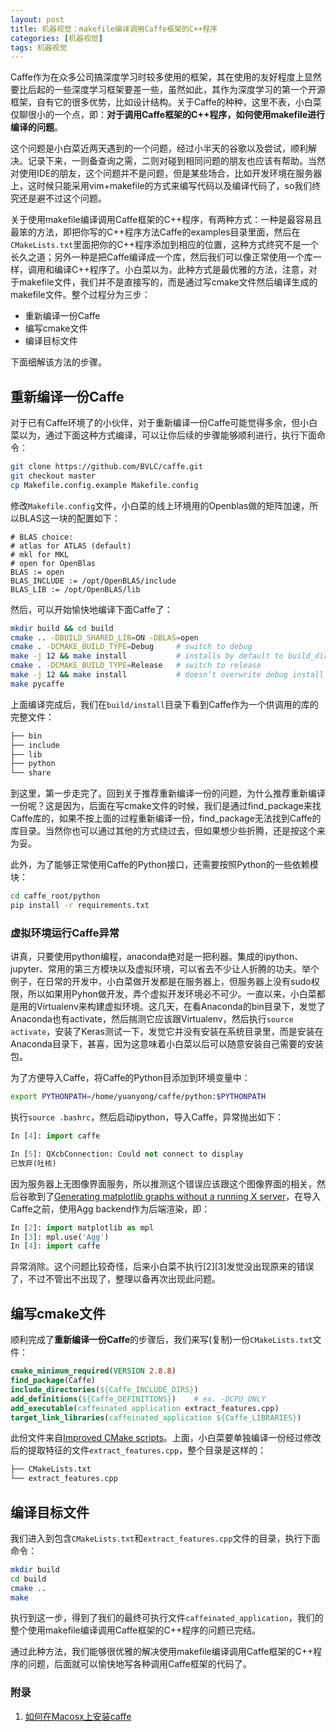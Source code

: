 ```yaml
---
layout: post
title: 机器视觉：makefile编译调用Caffe框架的C++程序
categories: [机器视觉]
tags: 机器视觉
---
```



Caffe作为在众多公司搞深度学习时较多使用的框架，其在使用的友好程度上显然要比后起的一些深度学习框架要差一些，虽然如此，其作为深度学习的第一个开源框架，自有它的很多优势，比如设计结构。关于Caffe的种种，这里不表，小白菜仅聊很小的一个点，即：**对于调用Caffe框架的C++程序，如何使用makefile进行编译的问题**。

这个问题是小白菜近两天遇到的一个问题，经过小半天的谷歌以及尝试，顺利解决。记录下来，一则备查询之需，二则对碰到相同问题的朋友也应该有帮助。当然对使用IDE的朋友，这个问题并不是问题，但是某些场合，比如开发环境在服务器上，这时候只能采用vim+makefile的方式来编写代码以及编译代码了，so我们终究还是避不过这个问题。

关于使用makefile编译调用Caffe框架的C++程序，有两种方式：一种是最容易且最笨的方法，即把你写的C++程序方法Caffe的examples目录里面，然后在`CMakeLists.txt`里面把你的C++程序添加到相应的位置，这种方式终究不是一个长久之道；另外一种是把Caffe编译成一个库，然后我们可以像正常使用一个库一样，调用和编译C++程序了。小白菜以为，此种方式是最优雅的方法，注意，对于makefile文件，我们并不是直接写的，而是通过写cmake文件然后编译生成的makefile文件。整个过程分为三步：

- 重新编译一份Caffe
- 编写cmake文件
- 编译目标文件

下面细解该方法的步骤。

## 重新编译一份Caffe

对于已有Caffe环境了的小伙伴，对于重新编译一份Caffe可能觉得多余，但小白菜以为，通过下面这种方式编译，可以让你后续的步骤能够顺利进行，执行下面命令：

```sh
git clone https://github.com/BVLC/caffe.git
git checkout master
cp Makefile.config.example Makefile.config
```
修改`Makefile.config`文件，小白菜的线上环境用的Openblas做的矩阵加速，所以BLAS这一块的配置如下：

```make
# BLAS choice:
# atlas for ATLAS (default)
# mkl for MKL
# open for OpenBlas
BLAS := open
BLAS_INCLUDE := /opt/OpenBLAS/include
BLAS_LIB := /opt/OpenBLAS/lib
```

然后，可以开始愉快地编译下面Caffe了：

```sh
mkdir build && cd build
cmake .. -DBUILD_SHARED_LIB=ON -DBLAS=open
cmake . -DCMAKE_BUILD_TYPE=Debug     # switch to debug
make -j 12 && make install           # installs by default to build_dir/install
cmake . -DCMAKE_BUILD_TYPE=Release   # switch to release
make -j 12 && make install           # doesn’t overwrite debug install
make pycaffe
```

上面编译完成后，我们在`build/install`目录下看到Caffe作为一个供调用的库的完整文件：

```sh
├── bin
├── include
├── lib
├── python
└── share
```
到这里，第一步走完了。回到关于推荐重新编译一份的问题，为什么推荐重新编译一份呢？这是因为，后面在写cmake文件的时候，我们是通过find_package来找Caffe库的，如果不按上面的过程重新编译一份，find_package无法找到Caffe的库目录。当然你也可以通过其他的方式绕过去，但如果想少些折腾，还是按这个来为妥。

此外，为了能够正常使用Caffe的Python接口，还需要按照Python的一些依赖模块：

```sh
cd caffe_root/python
pip install -r requirements.txt
```

### 虚拟环境运行Caffe异常

讲真，只要使用python编程，anaconda绝对是一把利器。集成的ipython、jupyter、常用的第三方模块以及虚拟环境，可以省去不少让人折腾的功夫。举个例子，在日常的开发中，小白菜做开发都是在服务器上，但服务器上没有sudo权限，所以如果用Pyhon做开发，弄个虚拟开发环境必不可少。一直以来，小白菜都是用的Virtualenv来构建虚拟环境。这几天，在看Anaconda的bin目录下，发觉了Anaconda也有activate，然后揣测它应该跟Virtualenv，然后执行`source activate`，安装了Keras测试一下，发觉它并没有安装在系统目录里，而是安装在Anaconda目录下，甚喜，因为这意味着小白菜以后可以随意安装自己需要的安装包。

为了方便导入Caffe，将Caffe的Python目添加到环境变量中：

```sh
export PYTHONPATH=/home/yuanyong/caffe/python:$PYTHONPATH
```

执行`source .bashrc`，然后启动ipython，导入Caffe，异常抛出如下：

```python
In [4]: import caffe

In [5]: QXcbConnection: Could not connect to display
已放弃(吐核)
```
因为服务器上无图像界面服务，所以推测这个错误应该跟这个图像界面的相关，然后谷歌到了[Generating matplotlib graphs without a running X server](http://stackoverflow.com/questions/4931376/generating-matplotlib-graphs-without-a-running-x-server)，在导入Caffe之前，使用Agg backend作为后端渲染，即：

```python
In [2]: import matplotlib as mpl
In [3]: mpl.use('Agg')
In [4]: import caffe
```
异常消除。这个问题比较奇怪，后来小白菜不执行\[2\]\[3\]发觉没出现原来的错误了，不过不管出不出现了，整理以备再次出现此问题。


## 编写cmake文件

顺利完成了**重新编译一份Caffe**的步骤后，我们来写(复制)一份`CMakeLists.txt`文件：

```cmake
cmake_minimum_required(VERSION 2.8.8)
find_package(Caffe)
include_directories(${Caffe_INCLUDE_DIRS})
add_definitions(${Caffe_DEFINITIONS})    # ex. -DCPU_ONLY  
add_executable(caffeinated_application extract_features.cpp)
target_link_libraries(caffeinated_application ${Caffe_LIBRARIES})
```
此份文件来自[Improved CMake scripts](https://github.com/BVLC/caffe/pull/1667)。上面，小白菜要单独编译一份经过修改后的提取特征的文件`extract_features.cpp`，整个目录是这样的：

```sh
├── CMakeLists.txt
└── extract_features.cpp
```

## 编译目标文件

我们进入到包含`CMakeLists.txt`和`extract_features.cpp`文件的目录，执行下面命令：

```sh
mkdir build
cd build
cmake ..
make
```
执行到这一步，得到了我们的最终可执行文件`caffeinated_application`，我们的整个使用makefile编译调用Caffe框架的C++程序的问题已完结。

通过此种方法，我们能够很优雅的解决使用makefile编译调用Caffe框架的C++程序的问题，后面就可以愉快地写各种调用Caffe框架的代码了。

### 附录

1. [如何在Macosx上安装caffe](http://cp0000.github.io/2016/10/22/install-caffe-on-macosx/)
